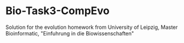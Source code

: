 # Bio-Task3-CompEvo

Solution for the evolution homework from University of Leipzig, Master Bioinformatic, "Einfuhrung in die Biowissenschaften"
